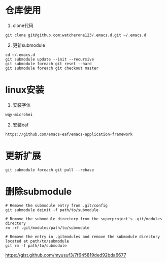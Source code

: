 # 仓库使用
1. clone代码
```
git clone git@github.com:watcherone123/.emacs.d.git ~/.emacs.d
```

2. 更新submodule
```
cd ~/.emacs.d
git submodule update --init --recursive
git submodule foreach git reset --hard
git submodule foreach git checkout master
```
# linux安装
1. 安装字体
```
wqy-microhei
```
2. 安装eaf
```
https://github.com/emacs-eaf/emacs-application-framework
```

# 更新扩展
```
git submodule foreach git pull --rebase
```
# 删除submodule
```
# Remove the submodule entry from .git/config
git submodule deinit -f path/to/submodule

# Remove the submodule directory from the superproject's .git/modules directory
rm -rf .git/modules/path/to/submodule

# Remove the entry in .gitmodules and remove the submodule directory located at path/to/submodule
git rm -f path/to/submodule
```
https://gist.github.com/myusuf3/7f645819ded92bda6677